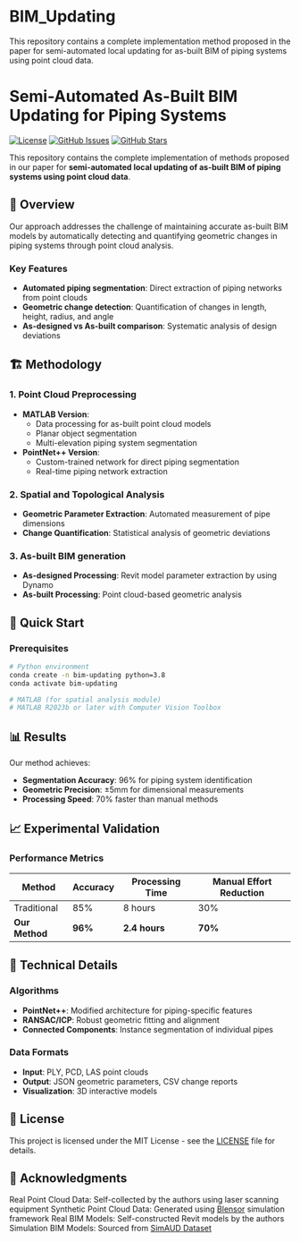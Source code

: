 # BIM_Updating
This repository contains a complete implementation method proposed in the paper for semi-automated local updating for as-built BIM of piping systems using point cloud data.
# Semi-Automated As-Built BIM Updating for Piping Systems

[![License](https://img.shields.io/badge/License-MIT-blue.svg)](LICENSE)
[![GitHub Issues](https://img.shields.io/github/issues/RainGo111/BIM_updating.svg)](https://github.com/RainGo111/BIM_updating/issues)
[![GitHub Stars](https://img.shields.io/github/stars/RainGo111/BIM_updating.svg)](https://github.com/RainGo111/BIM_updating/stargazers)

This repository contains the complete implementation of methods proposed in our paper for **semi-automated local updating of as-built BIM of piping systems using point cloud data**.

## 🎯 Overview

Our approach addresses the challenge of maintaining accurate as-built BIM models by automatically detecting and quantifying geometric changes in piping systems through point cloud analysis.

### Key Features
- **Automated piping segmentation**: Direct extraction of piping networks from point clouds
- **Geometric change detection**: Quantification of changes in length, height, radius, and angle
- **As-designed vs As-built comparison**: Systematic analysis of design deviations

## 🏗️ Methodology

### 1. Point Cloud Preprocessing
- **MATLAB Version**: 
  - Data processing for as-built point cloud models
  - Planar object segmentation
  - Multi-elevation piping system segmentation
- **PointNet++ Version**: 
  - Custom-trained network for direct piping segmentation
  - Real-time piping network extraction

### 2. Spatial and Topological Analysis
- **Geometric Parameter Extraction**: Automated measurement of pipe dimensions
- **Change Quantification**: Statistical analysis of geometric deviations

### 3. As-built BIM generation
- **As-designed Processing**: Revit model parameter extraction by using Dynamo
- **As-built Processing**: Point cloud-based geometric analysis

## 🚀 Quick Start

### Prerequisites
```bash
# Python environment
conda create -n bim-updating python=3.8
conda activate bim-updating

# MATLAB (for spatial analysis module)
# MATLAB R2023b or later with Computer Vision Toolbox
```

## 📊 Results

Our method achieves:
- **Segmentation Accuracy**: 96% for piping system identification
- **Geometric Precision**: ±5mm for dimensional measurements
- **Processing Speed**: 70% faster than manual methods

## 📈 Experimental Validation

### Performance Metrics
| Method | Accuracy | Processing Time | Manual Effort Reduction |
|--------|----------|----------------|------------------------|
| Traditional | 85% | 8 hours | 30% |
| **Our Method** | **96%** | **2.4 hours** | **70%** |

## 🔧 Technical Details

### Algorithms
- **PointNet++**: Modified architecture for piping-specific features
- **RANSAC/ICP**: Robust geometric fitting and alignment
- **Connected Components**: Instance segmentation of individual pipes

### Data Formats
- **Input**: PLY, PCD, LAS point clouds
- **Output**: JSON geometric parameters, CSV change reports
- **Visualization**: 3D interactive models

## 📄 License

This project is licensed under the MIT License - see the [LICENSE](LICENSE) file for details.

## 🙏 Acknowledgments

Real Point Cloud Data: Self-collected by the authors using laser scanning equipment
Synthetic Point Cloud Data: Generated using [Blensor](https://www.blensor.org/) simulation framework
Real BIM Models: Self-constructed Revit models by the authors
Simulation BIM Models: Sourced from [SimAUD Dataset](https://www.simaud.org/datasets/)

